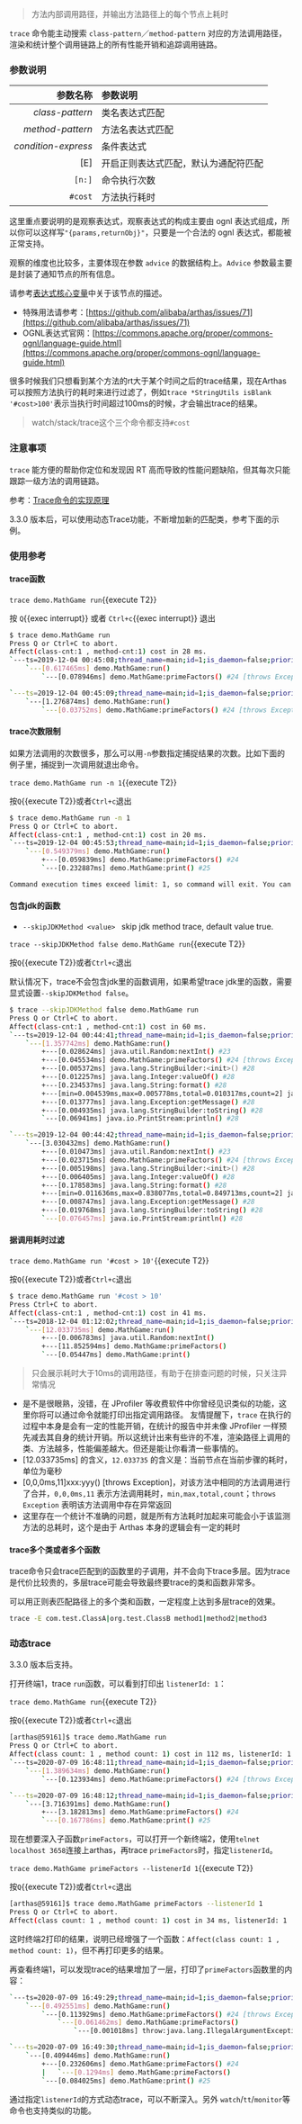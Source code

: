 > 方法内部调用路径，并输出方法路径上的每个节点上耗时

`trace` 命令能主动搜索 `class-pattern`／`method-pattern` 对应的方法调用路径，渲染和统计整个调用链路上的所有性能开销和追踪调用链路。

### 参数说明

|参数名称|参数说明|
|---:|:---|
|*class-pattern*|类名表达式匹配|
|*method-pattern*|方法名表达式匹配|
|*condition-express*|条件表达式|
|[E]|开启正则表达式匹配，默认为通配符匹配|
|`[n:]`|命令执行次数|
|`#cost`|方法执行耗时|

这里重点要说明的是观察表达式，观察表达式的构成主要由 ognl 表达式组成，所以你可以这样写`"{params,returnObj}"`，只要是一个合法的 ognl 表达式，都能被正常支持。

观察的维度也比较多，主要体现在参数 `advice` 的数据结构上。`Advice` 参数最主要是封装了通知节点的所有信息。


请参考[表达式核心变量](advice-class.md)中关于该节点的描述。

* 特殊用法请参考：[https://github.com/alibaba/arthas/issues/71](https://github.com/alibaba/arthas/issues/71)
* OGNL表达式官网：[https://commons.apache.org/proper/commons-ognl/language-guide.html](https://commons.apache.org/proper/commons-ognl/language-guide.html)

很多时候我们只想看到某个方法的rt大于某个时间之后的trace结果，现在Arthas可以按照方法执行的耗时来进行过滤了，例如`trace *StringUtils isBlank '#cost>100'`表示当执行时间超过100ms的时候，才会输出trace的结果。

> watch/stack/trace这个三个命令都支持`#cost`

### 注意事项

`trace` 能方便的帮助你定位和发现因 RT 高而导致的性能问题缺陷，但其每次只能跟踪一级方法的调用链路。

参考：[Trace命令的实现原理](https://github.com/alibaba/arthas/issues/597)

3.3.0 版本后，可以使用动态Trace功能，不断增加新的匹配类，参考下面的示例。


### 使用参考

#### trace函数

`trace demo.MathGame run`{{execute T2}}

按 `Q`{{exec interrupt}} 或者 `Ctrl+c`{{exec interrupt}} 退出

```bash
$ trace demo.MathGame run
Press Q or Ctrl+C to abort.
Affect(class-cnt:1 , method-cnt:1) cost in 28 ms.
`---ts=2019-12-04 00:45:08;thread_name=main;id=1;is_daemon=false;priority=5;TCCL=sun.misc.Launcher$AppClassLoader@3d4eac69
    `---[0.617465ms] demo.MathGame:run()
        `---[0.078946ms] demo.MathGame:primeFactors() #24 [throws Exception]

`---ts=2019-12-04 00:45:09;thread_name=main;id=1;is_daemon=false;priority=5;TCCL=sun.misc.Launcher$AppClassLoader@3d4eac69
    `---[1.276874ms] demo.MathGame:run()
        `---[0.03752ms] demo.MathGame:primeFactors() #24 [throws Exception]
```

#### trace次数限制

如果方法调用的次数很多，那么可以用`-n`参数指定捕捉结果的次数。比如下面的例子里，捕捉到一次调用就退出命令。

`trace demo.MathGame run -n 1`{{execute T2}}

按`Q`{{execute T2}}或者`Ctrl+c`退出

```bash
$ trace demo.MathGame run -n 1
Press Q or Ctrl+C to abort.
Affect(class-cnt:1 , method-cnt:1) cost in 20 ms.
`---ts=2019-12-04 00:45:53;thread_name=main;id=1;is_daemon=false;priority=5;TCCL=sun.misc.Launcher$AppClassLoader@3d4eac69
    `---[0.549379ms] demo.MathGame:run()
        +---[0.059839ms] demo.MathGame:primeFactors() #24
        `---[0.232887ms] demo.MathGame:print() #25

Command execution times exceed limit: 1, so command will exit. You can set it with -n option.
```


#### 包含jdk的函数

* `--skipJDKMethod <value> `   skip jdk method trace, default value true.

`trace --skipJDKMethod false demo.MathGame run`{{execute T2}}

按`Q`{{execute T2}}或者`Ctrl+c`退出

默认情况下，trace不会包含jdk里的函数调用，如果希望trace jdk里的函数，需要显式设置`--skipJDKMethod false`。

```bash
$ trace --skipJDKMethod false demo.MathGame run
Press Q or Ctrl+C to abort.
Affect(class-cnt:1 , method-cnt:1) cost in 60 ms.
`---ts=2019-12-04 00:44:41;thread_name=main;id=1;is_daemon=false;priority=5;TCCL=sun.misc.Launcher$AppClassLoader@3d4eac69
    `---[1.357742ms] demo.MathGame:run()
        +---[0.028624ms] java.util.Random:nextInt() #23
        +---[0.045534ms] demo.MathGame:primeFactors() #24 [throws Exception]
        +---[0.005372ms] java.lang.StringBuilder:<init>() #28
        +---[0.012257ms] java.lang.Integer:valueOf() #28
        +---[0.234537ms] java.lang.String:format() #28
        +---[min=0.004539ms,max=0.005778ms,total=0.010317ms,count=2] java.lang.StringBuilder:append() #28
        +---[0.013777ms] java.lang.Exception:getMessage() #28
        +---[0.004935ms] java.lang.StringBuilder:toString() #28
        `---[0.06941ms] java.io.PrintStream:println() #28

`---ts=2019-12-04 00:44:42;thread_name=main;id=1;is_daemon=false;priority=5;TCCL=sun.misc.Launcher$AppClassLoader@3d4eac69
    `---[3.030432ms] demo.MathGame:run()
        +---[0.010473ms] java.util.Random:nextInt() #23
        +---[0.023715ms] demo.MathGame:primeFactors() #24 [throws Exception]
        +---[0.005198ms] java.lang.StringBuilder:<init>() #28
        +---[0.006405ms] java.lang.Integer:valueOf() #28
        +---[0.178583ms] java.lang.String:format() #28
        +---[min=0.011636ms,max=0.838077ms,total=0.849713ms,count=2] java.lang.StringBuilder:append() #28
        +---[0.008747ms] java.lang.Exception:getMessage() #28
        +---[0.019768ms] java.lang.StringBuilder:toString() #28
        `---[0.076457ms] java.io.PrintStream:println() #28
```

#### 据调用耗时过滤

`trace demo.MathGame run '#cost > 10'`{{execute T2}}

按`Q`{{execute T2}}或者`Ctrl+c`退出

```bash
$ trace demo.MathGame run '#cost > 10'
Press Ctrl+C to abort.
Affect(class-cnt:1 , method-cnt:1) cost in 41 ms.
`---ts=2018-12-04 01:12:02;thread_name=main;id=1;is_daemon=false;priority=5;TCCL=sun.misc.Launcher$AppClassLoader@3d4eac69
    `---[12.033735ms] demo.MathGame:run()
        +---[0.006783ms] java.util.Random:nextInt()
        +---[11.852594ms] demo.MathGame:primeFactors()
        `---[0.05447ms] demo.MathGame:print()
```

> 只会展示耗时大于10ms的调用路径，有助于在排查问题的时候，只关注异常情况

- 是不是很眼熟，没错，在 JProfiler 等收费软件中你曾经见识类似的功能，这里你将可以通过命令就能打印出指定调用路径。 友情提醒下，`trace` 在执行的过程中本身是会有一定的性能开销，在统计的报告中并未像 JProfiler 一样预先减去其自身的统计开销。所以这统计出来有些许的不准，渲染路径上调用的类、方法越多，性能偏差越大。但还是能让你看清一些事情的。
- [12.033735ms] 的含义，`12.033735` 的含义是：当前节点在当前步骤的耗时，单位为毫秒
- [0,0,0ms,11]xxx:yyy() [throws Exception]，对该方法中相同的方法调用进行了合并，`0,0,0ms,11` 表示方法调用耗时，`min,max,total,count`；`throws Exception` 表明该方法调用中存在异常返回
- 这里存在一个统计不准确的问题，就是所有方法耗时加起来可能会小于该监测方法的总耗时，这个是由于 Arthas 本身的逻辑会有一定的耗时

#### trace多个类或者多个函数

trace命令只会trace匹配到的函数里的子调用，并不会向下trace多层。因为trace是代价比较贵的，多层trace可能会导致最终要trace的类和函数非常多。

可以用正则表匹配路径上的多个类和函数，一定程度上达到多层trace的效果。

```bash
trace -E com.test.ClassA|org.test.ClassB method1|method2|method3
```

### 动态trace

3.3.0 版本后支持。


打开终端1，trace `run`函数，可以看到打印出 `listenerId: 1`：

`trace demo.MathGame run`{{execute T2}}

按`Q`{{execute T2}}或者`Ctrl+c`退出

```bash
[arthas@59161]$ trace demo.MathGame run
Press Q or Ctrl+C to abort.
Affect(class count: 1 , method count: 1) cost in 112 ms, listenerId: 1
`---ts=2020-07-09 16:48:11;thread_name=main;id=1;is_daemon=false;priority=5;TCCL=sun.misc.Launcher$AppClassLoader@3d4eac69
    `---[1.389634ms] demo.MathGame:run()
        `---[0.123934ms] demo.MathGame:primeFactors() #24 [throws Exception]

`---ts=2020-07-09 16:48:12;thread_name=main;id=1;is_daemon=false;priority=5;TCCL=sun.misc.Launcher$AppClassLoader@3d4eac69
    `---[3.716391ms] demo.MathGame:run()
        +---[3.182813ms] demo.MathGame:primeFactors() #24
        `---[0.167786ms] demo.MathGame:print() #25
```

现在想要深入子函数`primeFactors`，可以打开一个新终端2，使用`telnet localhost 3658`连接上arthas，再trace `primeFactors`时，指定`listenerId`。

`trace demo.MathGame primeFactors --listenerId 1`{{execute T2}}

按`Q`{{execute T2}}或者`Ctrl+c`退出

```bash
[arthas@59161]$ trace demo.MathGame primeFactors --listenerId 1
Press Q or Ctrl+C to abort.
Affect(class count: 1 , method count: 1) cost in 34 ms, listenerId: 1
```

这时终端2打印的结果，说明已经增强了一个函数：`Affect(class count: 1 , method count: 1)`，但不再打印更多的结果。

再查看终端1，可以发现trace的结果增加了一层，打印了`primeFactors`函数里的内容：

```bash
`---ts=2020-07-09 16:49:29;thread_name=main;id=1;is_daemon=false;priority=5;TCCL=sun.misc.Launcher$AppClassLoader@3d4eac69
    `---[0.492551ms] demo.MathGame:run()
        `---[0.113929ms] demo.MathGame:primeFactors() #24 [throws Exception]
            `---[0.061462ms] demo.MathGame:primeFactors()
                `---[0.001018ms] throw:java.lang.IllegalArgumentException() #46

`---ts=2020-07-09 16:49:30;thread_name=main;id=1;is_daemon=false;priority=5;TCCL=sun.misc.Launcher$AppClassLoader@3d4eac69
    `---[0.409446ms] demo.MathGame:run()
        +---[0.232606ms] demo.MathGame:primeFactors() #24
        |   `---[0.1294ms] demo.MathGame:primeFactors()
        `---[0.084025ms] demo.MathGame:print() #25
```

通过指定`listenerId`的方式动态trace，可以不断深入。另外 `watch`/`tt`/`monitor`等命令也支持类似的功能。
